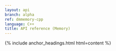 ```yaml
---
layout: api
branch: alpha
ref: dmmemory-cpp
language: C++
title: API reference (Memory)
---
```

{% include anchor_headings.html html=content %}